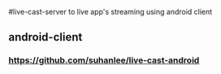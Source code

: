 #live-cast-server
to live app's streaming using android client

## android-client
### https://github.com/suhanlee/live-cast-android

